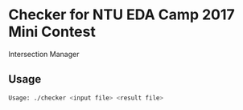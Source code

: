 # Checker for NTU EDA Camp 2017 Mini Contest
Intersection Manager

## Usage

```sh
Usage: ./checker <input file> <result file>
```
